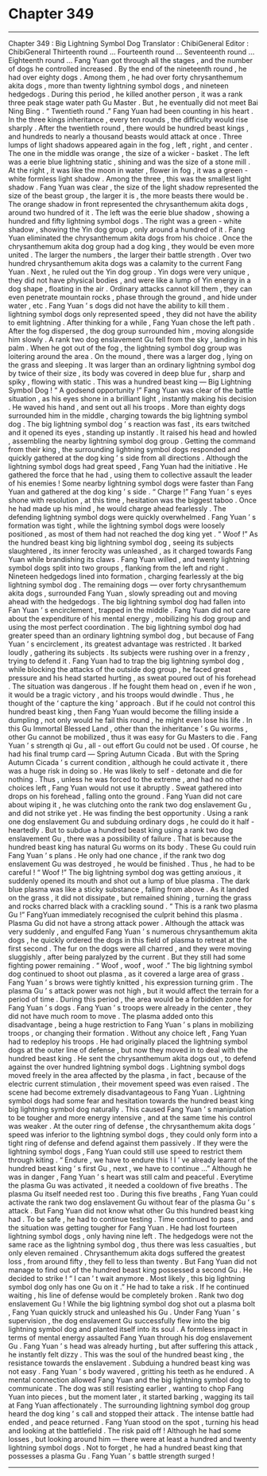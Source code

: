 
# Chapter 349


---

Chapter 349 : Big Lightning Symbol Dog
Translator :
ChibiGeneral
Editor :
ChibiGeneral
Thirteenth round …
Fourteenth round …
Seventeenth round …
Eighteenth round …
Fang Yuan got through all the stages , and the number of dogs he controlled increased . By the end of the nineteenth round , he had over eighty dogs .
Among them , he had over forty chrysanthemum akita dogs , more than twenty lightning symbol dogs , and nineteen hedgedogs .
During this period , he killed another person , it was a rank three peak stage water path Gu Master .
But , he eventually did not meet Bai Ning Bing .
“ Twentieth round .” Fang Yuan had been counting in his heart .
In the three kings inheritance , every ten rounds , the difficulty would rise sharply .
After the twentieth round , there would be hundred beast kings , and hundreds to nearly a thousand beasts would attack at once .
Three lumps of light shadows appeared again in the fog , left , right , and center .
The one in the middle was orange , the size of a wicker - basket .
The left was a eerie blue lightning static , shining and was the size of a stone mill .
At the right , it was like the
moon in water , flower in fog
, it was a green - white formless light shadow . Among the three , this was the smallest light shadow .
Fang Yuan was clear , the size of the light shadow represented the size of the beast group , the larger it is , the more beasts there would be .
The orange shadow in front represented the chrysanthemum akita dogs , around two hundred of it . The left was the eerie blue shadow , showing a hundred and fifty lightning symbol dogs . The right was a green - white shadow , showing the Yin dog group , only around a hundred of it .
Fang Yuan eliminated the chrysanthemum akita dogs from his choice .
Once the chrysanthemum akita dog group had a dog king , they would be even more united . The larger the numbers , the larger their battle strength . Over two hundred chrysanthemum akita dogs was a calamity to the current Fang Yuan .
Next , he ruled out the Yin dog group .
Yin dogs were very unique , they did not have physical bodies , and were like a lump of Yin energy in a dog shape , floating in the air . Ordinary attacks cannot kill them , they can even penetrate mountain rocks , phase through the ground , and hide under water , etc .
Fang Yuan ’ s dogs did not have the ability to kill them . lightning symbol dogs only represented speed , they did not have the ability to emit lightning .
After thinking for a while , Fang Yuan chose the left path .
After the fog dispersed , the dog group surrounded him , moving alongside him slowly . A rank two dog enslavement Gu fell from the sky , landing in his palm .
When he got out of the fog , the lightning symbol dog group was loitering around the area .
On the mound , there was a larger dog , lying on the grass and sleeping .
It was larger than an ordinary lightning symbol dog by twice of their size , its body was covered in deep blue fur , sharp and spiky , flowing with static .
This was a hundred beast king — Big Lightning Symbol Dog !
“ A godsend opportunity !” Fang Yuan was clear of the battle situation , as his eyes shone in a brilliant light , instantly making his decision .
He waved his hand , and sent out all his troops .
More than eighty dogs surrounded him in the middle , charging towards the big lightning symbol dog .
The big lightning symbol dog ’ s reaction was fast , its ears twitched and it opened its eyes , standing up instantly .
It raised his head and howled , assembling the nearby lightning symbol dog group .
Getting the command from their king , the surrounding lightning symbol dogs responded and quickly gathered at the dog king ’ s side from all directions .
Although the lightning symbol dogs had great speed , Fang Yuan had the initiative .
He gathered the force that he had , using them to collective assault the leader of his enemies !
Some nearby lightning symbol dogs were faster than Fang Yuan and gathered at the dog king ’ s side .
“ Charge !” Fang Yuan ’ s eyes shone with resolution , at this time , hesitation was the biggest taboo . Once he had made up his mind , he would charge ahead fearlessly .
The defending lightning symbol dogs were quickly overwhelmed .
Fang Yuan ’ s formation was tight , while the lightning symbol dogs were loosely positioned , as most of them had not reached the dog king yet .
“ Woof !”
As the hundred beast king big lightning symbol dog , seeing its subjects slaughtered , its inner ferocity was unleashed , as it charged towards Fang Yuan while brandishing its claws .
Fang Yuan willed , and twenty lightning symbol dogs split into two groups , flanking from the left and right . Nineteen hedgedogs lined into formation , charging fearlessly at the big lightning symbol dog . The remaining dogs — over forty chrysanthemum akita dogs , surrounded Fang Yuan , slowly spreading out and moving ahead with the hedgedogs .
The big lightning symbol dog had fallen into Fan Yuan ’ s encirclement , trapped in the middle .
Fang Yuan did not care about the expenditure of his mental energy , mobilizing his dog group and using the most perfect coordination .
The big lightning symbol dog had greater speed than an ordinary lightning symbol dog , but because of Fang Yuan ’ s encirclement , its greatest advantage was restricted .
It barked loudly , gathering its subjects .
Its subjects were rushing over in a frenzy , trying to defend it .
Fang Yuan had to trap the big lightning symbol dog , while blocking the attacks of the outside dog group , he faced great pressure and his head started hurting , as sweat poured out of his forehead .
The situation was dangerous .
If he fought them head on , even if he won , it would be a tragic victory , and his troops would dwindle . Thus , he thought of the ‘ capture the king ’ approach .
But if he could not control this hundred beast king , then Fang Yuan would become the filling inside a dumpling , not only would he fail this round , he might even lose his life .
In this Gu Immortal Blessed Land , other than the inheritance ’ s Gu worms , other Gu cannot be mobilized , thus it was easy for Gu Masters to die .
Fang Yuan ’ s strength qi Gu , all - out effort Gu could not be used .
Of course , he had his final trump card — Spring Autumn Cicada . But with the Spring Autumn Cicada ’ s current condition , although he could activate it , there was a huge risk in doing so . He was likely to self - detonate and die for nothing . Thus , unless he was forced to the extreme , and had no other choices left , Fang Yuan would not use it abruptly .
Sweat gathered into drops on his forehead , falling onto the ground .
Fang Yuan did not care about wiping it , he was clutching onto the rank two dog enslavement Gu , and did not strike yet .
He was finding the best opportunity .
Using a rank one dog enslavement Gu and subduing ordinary dogs , he could do it half - heartedly . But to subdue a hundred beast king using a rank two dog enslavement Gu , there was a possibility of failure .
That is because the hundred beast king has natural Gu worms on its body . These Gu could ruin Fang Yuan ’ s plans .
He only had one chance , if the rank two dog enslavement Gu was destroyed , he would be finished . Thus , he had to be careful !
“ Woof !”
The big lightning symbol dog was getting anxious , it suddenly opened its mouth and shot out a lump of blue plasma .
The dark blue plasma was like a sticky substance , falling from above . As it landed on the grass , it did not dissipate , but remained shining , turning the grass and rocks charred black with a crackling sound .
“ This is a rank two plasma Gu !” FangYuan immediately recognised the culprit behind this plasma .
Plasma Gu did not have a strong attack power .
Although the attack was very suddenly , and engulfed Fang Yuan ’ s numerous chrysanthemum akita dogs , he quickly ordered the dogs in this field of plasma to retreat at the first second .
The fur on the dogs were all charred , and they were moving sluggishly , after being paralyzed by the current . But they still had some fighting power remaining .
“ Woof , woof , woof .”
The big lightning symbol dog continued to shoot out plasma , as it covered a large area of grass .
Fang Yuan ’ s brows were tightly knitted , his expression turning grim .
The plasma Gu ’ s attack power was not high , but it would affect the terrain for a period of time . During this period , the area would be a forbidden zone for Fang Yuan ’ s dogs .
Fang Yuan ’ s troops were already in the center , they did not have much room to move .
The plasma added onto this disadvantage , being a huge restriction to Fang Yuan ’ s plans in mobilizing troops , or changing their formation .
Without any choice left , Fang Yuan had to redeploy his troops .
He had originally placed the lightning symbol dogs at the outer line of defense , but now they moved in to deal with the hundred beast king . He sent the chrysanthemum akita dogs out , to defend against the over hundred lightning symbol dogs .
Lightning symbol dogs moved freely in the area affected by the plasma , in fact , because of the electric current stimulation , their movement speed was even raised .
The scene had become extremely disadvantageous to Fang Yuan .
Lightning symbol dogs had some fear and hesitation towards the hundred beast king big lightning symbol dog naturally . This caused Fang Yuan ’ s manipulation to be tougher and more energy intensive , and at the same time his control was weaker .
At the outer ring of defense , the chrysanthemum akita dogs ’ speed was inferior to the lightning symbol dogs , they could only form into a tight ring of defense and defend against them passively .
If they were the lightning symbol dogs , Fang Yuan could still use speed to restrict them through kiting .
“ Endure , we have to endure this ! I ’ ve already learnt of the hundred beast king ’ s first Gu , next , we have to continue …” Although he was in danger , Fang Yuan ’ s heart was still calm and peaceful .
Everytime the plasma Gu was activated , it needed a cooldown of five breaths . The plasma Gu itself needed rest too .
During this five breaths , Fang Yuan could activate the rank two dog enslavement Gu without fear of the plasma Gu ’ s attack .
But Fang Yuan did not know what other Gu this hundred beast king had .
To be safe , he had to continue testing .
Time continued to pass , and the situation was getting tougher for Fang Yuan .
He had lost fourteen lightning symbol dogs , only having nine left . The hedgedogs were not the same race as the lightning symbol dog , thus there was less casualties , but only eleven remained .
Chrysanthemum akita dogs suffered the greatest loss , from around fifty , they fell to less than twenty .
But Fang Yuan did not manage to find out of the hundred beast king possessed a second Gu .
He decided to strike !
“ I can ’ t wait anymore . Most likely , this big lightning symbol dog only has one Gu on it .”
He had to take a risk .
If he continued waiting , his line of defense would be completely broken .
Rank two dog enslavement Gu !
While the big lightning symbol dog shot out a plasma bolt , Fang Yuan quickly struck and unleashed his Gu .
Under Fang Yuan ’ s supervision , the dog enslavement Gu successfully flew into the big lightning symbol dog and planted itself into its soul .
A formless impact in terms of mental energy assaulted Fang Yuan through his dog enslavement Gu .
Fang Yuan ’ s head was already hurting , but after suffering this attack , he instantly felt dizzy .
This was the soul of the hundred beast king , the resistance towards the enslavement .
Subduing a hundred beast king was not easy .
Fang Yuan ’ s body wavered , gritting his teeth as he endured .
A mental connection allowed Fang Yuan and the big lightning symbol dog to communicate . The dog was still resisting earlier , wanting to chop Fang Yuan into pieces , but the moment later , it started barking , wagging its tail at Fang Yuan affectionately .
The surrounding lightning symbol dog group heard the dog king ’ s call and stopped their attack .
The intense battle had ended , and peace returned .
Fang Yuan stood on the spot , turning his head and looking at the battlefield .
The risk paid off !
Although he had some losses , but looking around him — there were at least a hundred and twenty lightning symbol dogs .
Not to forget , he had a hundred beast king that possesses a plasma Gu .
Fang Yuan ’ s battle strength surged !

---


